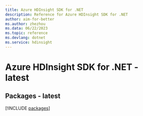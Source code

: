 ```yaml
---
title: Azure HDInsight SDK for .NET
description: Reference for Azure HDInsight SDK for .NET
author: aim-for-better
ms.author: zhezhou
ms.data: 06/22/2023
ms.topic: reference
ms.devlang: dotnet
ms.service: hdinsight
---
```

# Azure HDInsight SDK for .NET - latest
## Packages - latest
[!INCLUDE [packages](hdinsight-index.md)]